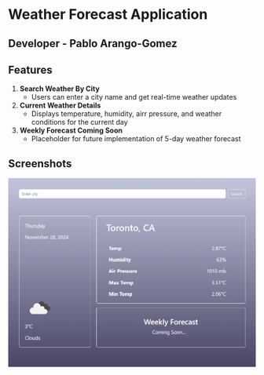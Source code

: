 # Weather Forecast Application
## Developer - Pablo Arango-Gomez

## Features

1. **Search Weather By City**
   - Users can enter a city name and get real-time weather updates
2. **Current Weather Details**
   - Displays temperature, humidity, airr pressure, and weather conditions for the current day
3. **Weekly Forecast Coming Soon**
   - Placeholder for future implementation of 5-day weather forecast


## Screenshots

![Weather Forecast Application](./101153741_comp3123_labtest2/public/screenshots/screenshot_1.png)
